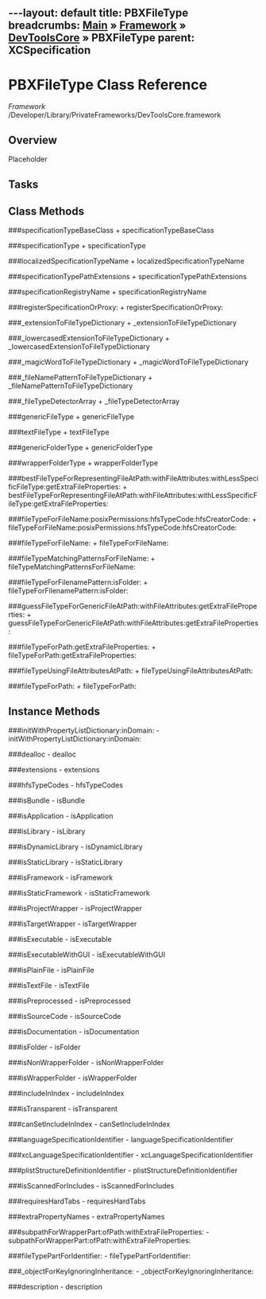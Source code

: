 ---layout: default
title: PBXFileType
breadcrumbs: <a href="/index.html">Main</a> &raquo; <a href="/Frameworks.html">Framework</a> &raquo; <a href="/Frameworks/DevToolsCore.html">DevToolsCore</a> &raquo; PBXFileType
parent: XCSpecification 
---
# PBXFileType Class Reference

*Framework* /Developer/Library/PrivateFrameworks/DevToolsCore.framework

## Overview

Placeholder

## Tasks

## Class Methods

<a name="+specificationTypeBaseClass"></a>
###specificationTypeBaseClass
    + specificationTypeBaseClass

<a name="+specificationType"></a>
###specificationType
    + specificationType

<a name="+localizedSpecificationTypeName"></a>
###localizedSpecificationTypeName
    + localizedSpecificationTypeName

<a name="+specificationTypePathExtensions"></a>
###specificationTypePathExtensions
    + specificationTypePathExtensions

<a name="+specificationRegistryName"></a>
###specificationRegistryName
    + specificationRegistryName

<a name="+registerSpecificationOrProxy:"></a>
###registerSpecificationOrProxy:
    + registerSpecificationOrProxy:

<a name="+_extensionToFileTypeDictionary"></a>
###_extensionToFileTypeDictionary
    + _extensionToFileTypeDictionary

<a name="+_lowercasedExtensionToFileTypeDictionary"></a>
###_lowercasedExtensionToFileTypeDictionary
    + _lowercasedExtensionToFileTypeDictionary

<a name="+_magicWordToFileTypeDictionary"></a>
###_magicWordToFileTypeDictionary
    + _magicWordToFileTypeDictionary

<a name="+_fileNamePatternToFileTypeDictionary"></a>
###_fileNamePatternToFileTypeDictionary
    + _fileNamePatternToFileTypeDictionary

<a name="+_fileTypeDetectorArray"></a>
###_fileTypeDetectorArray
    + _fileTypeDetectorArray

<a name="+genericFileType"></a>
###genericFileType
    + genericFileType

<a name="+textFileType"></a>
###textFileType
    + textFileType

<a name="+genericFolderType"></a>
###genericFolderType
    + genericFolderType

<a name="+wrapperFolderType"></a>
###wrapperFolderType
    + wrapperFolderType

<a name="+bestFileTypeForRepresentingFileAtPath:withFileAttributes:withLessSpecificFileType:getExtraFileProperties:"></a>
###bestFileTypeForRepresentingFileAtPath:withFileAttributes:withLessSpecificFileType:getExtraFileProperties:
    + bestFileTypeForRepresentingFileAtPath:withFileAttributes:withLessSpecificFileType:getExtraFileProperties:

<a name="+fileTypeForFileName:posixPermissions:hfsTypeCode:hfsCreatorCode:"></a>
###fileTypeForFileName:posixPermissions:hfsTypeCode:hfsCreatorCode:
    + fileTypeForFileName:posixPermissions:hfsTypeCode:hfsCreatorCode:

<a name="+fileTypeForFileName:"></a>
###fileTypeForFileName:
    + fileTypeForFileName:

<a name="+fileTypeMatchingPatternsForFileName:"></a>
###fileTypeMatchingPatternsForFileName:
    + fileTypeMatchingPatternsForFileName:

<a name="+fileTypeForFilenamePattern:isFolder:"></a>
###fileTypeForFilenamePattern:isFolder:
    + fileTypeForFilenamePattern:isFolder:

<a name="+guessFileTypeForGenericFileAtPath:withFileAttributes:getExtraFileProperties:"></a>
###guessFileTypeForGenericFileAtPath:withFileAttributes:getExtraFileProperties:
    + guessFileTypeForGenericFileAtPath:withFileAttributes:getExtraFileProperties:

<a name="+fileTypeForPath:getExtraFileProperties:"></a>
###fileTypeForPath:getExtraFileProperties:
    + fileTypeForPath:getExtraFileProperties:

<a name="+fileTypeUsingFileAttributesAtPath:"></a>
###fileTypeUsingFileAttributesAtPath:
    + fileTypeUsingFileAttributesAtPath:

<a name="+fileTypeForPath:"></a>
###fileTypeForPath:
    + fileTypeForPath:

## Instance Methods

<a name="-initWithPropertyListDictionary:inDomain:"></a>
###initWithPropertyListDictionary:inDomain:
    - initWithPropertyListDictionary:inDomain:

<a name="-dealloc"></a>
###dealloc
    - dealloc

<a name="-extensions"></a>
###extensions
    - extensions

<a name="-hfsTypeCodes"></a>
###hfsTypeCodes
    - hfsTypeCodes

<a name="-isBundle"></a>
###isBundle
    - isBundle

<a name="-isApplication"></a>
###isApplication
    - isApplication

<a name="-isLibrary"></a>
###isLibrary
    - isLibrary

<a name="-isDynamicLibrary"></a>
###isDynamicLibrary
    - isDynamicLibrary

<a name="-isStaticLibrary"></a>
###isStaticLibrary
    - isStaticLibrary

<a name="-isFramework"></a>
###isFramework
    - isFramework

<a name="-isStaticFramework"></a>
###isStaticFramework
    - isStaticFramework

<a name="-isProjectWrapper"></a>
###isProjectWrapper
    - isProjectWrapper

<a name="-isTargetWrapper"></a>
###isTargetWrapper
    - isTargetWrapper

<a name="-isExecutable"></a>
###isExecutable
    - isExecutable

<a name="-isExecutableWithGUI"></a>
###isExecutableWithGUI
    - isExecutableWithGUI

<a name="-isPlainFile"></a>
###isPlainFile
    - isPlainFile

<a name="-isTextFile"></a>
###isTextFile
    - isTextFile

<a name="-isPreprocessed"></a>
###isPreprocessed
    - isPreprocessed

<a name="-isSourceCode"></a>
###isSourceCode
    - isSourceCode

<a name="-isDocumentation"></a>
###isDocumentation
    - isDocumentation

<a name="-isFolder"></a>
###isFolder
    - isFolder

<a name="-isNonWrapperFolder"></a>
###isNonWrapperFolder
    - isNonWrapperFolder

<a name="-isWrapperFolder"></a>
###isWrapperFolder
    - isWrapperFolder

<a name="-includeInIndex"></a>
###includeInIndex
    - includeInIndex

<a name="-isTransparent"></a>
###isTransparent
    - isTransparent

<a name="-canSetIncludeInIndex"></a>
###canSetIncludeInIndex
    - canSetIncludeInIndex

<a name="-languageSpecificationIdentifier"></a>
###languageSpecificationIdentifier
    - languageSpecificationIdentifier

<a name="-xcLanguageSpecificationIdentifier"></a>
###xcLanguageSpecificationIdentifier
    - xcLanguageSpecificationIdentifier

<a name="-plistStructureDefinitionIdentifier"></a>
###plistStructureDefinitionIdentifier
    - plistStructureDefinitionIdentifier

<a name="-isScannedForIncludes"></a>
###isScannedForIncludes
    - isScannedForIncludes

<a name="-requiresHardTabs"></a>
###requiresHardTabs
    - requiresHardTabs

<a name="-extraPropertyNames"></a>
###extraPropertyNames
    - extraPropertyNames

<a name="-subpathForWrapperPart:ofPath:withExtraFileProperties:"></a>
###subpathForWrapperPart:ofPath:withExtraFileProperties:
    - subpathForWrapperPart:ofPath:withExtraFileProperties:

<a name="-fileTypePartForIdentifier:"></a>
###fileTypePartForIdentifier:
    - fileTypePartForIdentifier:

<a name="-_objectForKeyIgnoringInheritance:"></a>
###_objectForKeyIgnoringInheritance:
    - _objectForKeyIgnoringInheritance:

<a name="-description"></a>
###description
    - description

